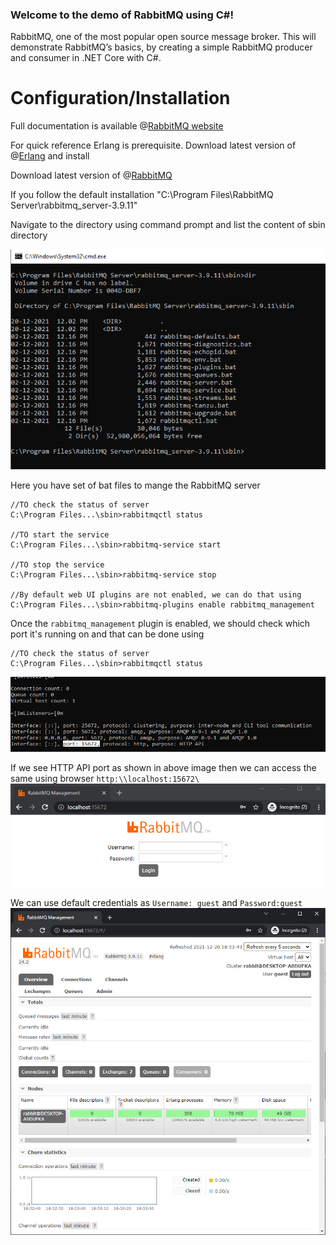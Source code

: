 ### Welcome to the demo of RabbitMQ using C#!
RabbitMQ, one of the most popular open source message broker. This will demonstrate RabbitMQ’s basics, by creating a simple RabbitMQ producer and consumer in .NET Core with C#.

# Configuration/Installation
Full documentation is available @[RabbitMQ website](https://www.rabbitmq.com/download.html)

For quick reference
Erlang is prerequisite. Download latest version of @[Erlang](https://www.erlang.org/downloads) and install 

Download latest version of @[RabbitMQ](https://www.rabbitmq.com/install-windows.html#installer)

If you follow the default installation "C:\Program Files\RabbitMQ Server\rabbitmq_server-3.9.11\"

Navigate to the directory using command prompt and list the content of sbin directory
 
![Sbin](docs/images/sbin.PNG)


Here you have set of bat files to mange the RabbitMQ server

```<powershell>
//TO check the status of server
C:\Program Files...\sbin>rabbitmqctl status

//TO start the service
C:\Program Files...\sbin>rabbitmq-service start

//TO stop the service
C:\Program Files...\sbin>rabbitmq-service stop

//By default web UI plugins are not enabled, we can do that using
C:\Program Files...\sbin>rabbitmq-plugins enable rabbitmq_management

```

Once the `rabbitmq_management` plugin is enabled, we should check which port it's running on and that can be done using
```<powershell>
//TO check the status of server
C:\Program Files...\sbin>rabbitmqctl status
```
![Port](docs/images/port.png)

If we see HTTP API port as shown in above image then we can access the same using browser `http:\\localhost:15672\`
![Login](docs/images/login.png)

We can use default credentials as `Username: guest` and `Password:guest`
![Landing](docs/images/landing.png)

